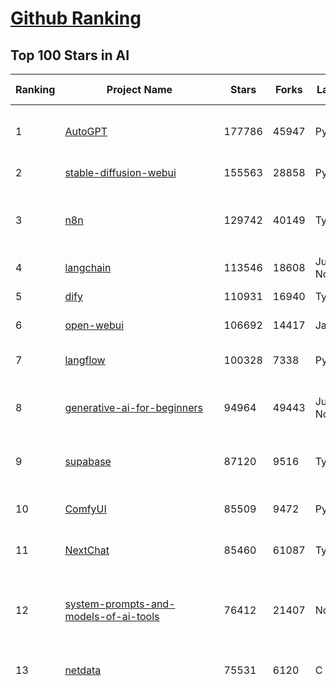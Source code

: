 [Github Ranking](../README.md)
==========

## Top 100 Stars in AI

| Ranking | Project Name | Stars | Forks | Language | Open Issues | Description | Last Commit |
| ------- | ------------ | ----- | ----- | -------- | ----------- | ----------- | ----------- |
| 1 | [AutoGPT](https://github.com/Significant-Gravitas/AutoGPT) | 177786 | 45947 | Python | 156 | AutoGPT is the vision of accessible AI for everyone, to use and to build on. Our mission is to provide the tools, so that you can focus on what matters. | 2025-08-15T03:36:37Z |
| 2 | [stable-diffusion-webui](https://github.com/AUTOMATIC1111/stable-diffusion-webui) | 155563 | 28858 | Python | 2362 | Stable Diffusion web UI | 2025-05-03T06:17:03Z |
| 3 | [n8n](https://github.com/n8n-io/n8n) | 129742 | 40149 | TypeScript | 599 | Fair-code workflow automation platform with native AI capabilities. Combine visual building with custom code, self-host or cloud, 400+ integrations. | 2025-08-14T21:30:45Z |
| 4 | [langchain](https://github.com/langchain-ai/langchain) | 113546 | 18608 | Jupyter Notebook | 208 | 🦜🔗 Build context-aware reasoning applications 🦜🔗 | 2025-08-15T02:37:37Z |
| 5 | [dify](https://github.com/langgenius/dify) | 110931 | 16940 | TypeScript | 681 | Production-ready platform for agentic workflow development. | 2025-08-15T03:32:26Z |
| 6 | [open-webui](https://github.com/open-webui/open-webui) | 106692 | 14417 | JavaScript | 203 | User-friendly AI Interface (Supports Ollama, OpenAI API, ...) | 2025-08-14T20:59:04Z |
| 7 | [langflow](https://github.com/langflow-ai/langflow) | 100328 | 7338 | Python | 428 | Langflow is a powerful tool for building and deploying AI-powered agents and workflows. | 2025-08-15T03:51:53Z |
| 8 | [generative-ai-for-beginners](https://github.com/microsoft/generative-ai-for-beginners) | 94964 | 49443 | Jupyter Notebook | 11 | 21 Lessons, Get Started Building with Generative AI  🔗 https://microsoft.github.io/generative-ai-for-beginners/ | 2025-08-11T05:20:19Z |
| 9 | [supabase](https://github.com/supabase/supabase) | 87120 | 9516 | TypeScript | 239 | The Postgres development platform. Supabase gives you a dedicated Postgres database to build your web, mobile, and AI applications. | 2025-08-15T03:50:20Z |
| 10 | [ComfyUI](https://github.com/comfyanonymous/ComfyUI) | 85509 | 9472 | Python | 2483 | The most powerful and modular diffusion model GUI, api and backend with a graph/nodes interface. | 2025-08-15T03:44:05Z |
| 11 | [NextChat](https://github.com/ChatGPTNextWeb/NextChat) | 85460 | 61087 | TypeScript | 660 | ✨ Light and Fast AI Assistant. Support: Web \| iOS \| MacOS \| Android \|  Linux \| Windows | 2025-08-10T09:21:12Z |
| 12 | [system-prompts-and-models-of-ai-tools](https://github.com/x1xhlol/system-prompts-and-models-of-ai-tools) | 76412 | 21407 | None | 44 | FULL v0, Cursor, Manus, Same.dev, Lovable, Devin, Replit Agent, Windsurf Agent, VSCode Agent, Dia Browser, Xcode, Trae AI, Cluely & Orchids.app (And other Open Sourced) System Prompts, Tools & AI Models. | 2025-08-14T16:47:15Z |
| 13 | [netdata](https://github.com/netdata/netdata) | 75531 | 6120 | C | 166 | The fastest path to AI-powered full stack observability, even for lean teams. | 2025-08-15T00:24:37Z |
| 14 | [funNLP](https://github.com/fighting41love/funNLP) | 75443 | 14962 | Python | 34 | 中英文敏感词、语言检测、中外手机/电话归属地/运营商查询、名字推断性别、手机号抽取、身份证抽取、邮箱抽取、中日文人名库、中文缩写库、拆字词典、词汇情感值、停用词、反动词表、暴恐词表、繁简体转换、英文模拟中文发音、汪峰歌词生成器、职业名称词库、同义词库、反义词库、否定词库、汽车品牌词库、汽车零件词库、连续英文切割、各种中文词向量、公司名字大全、古诗词库、IT词库、财经词库、成语词库、地名词库、历史名人词库、诗词词库、医学词库、饮食词库、法律词库、汽车词库、动物词库、中文聊天语料、中文谣言数据、百度中文问答数据集、句子相似度匹配算法集合、bert资源、文本生成&摘要相关工具、cocoNLP信息抽取工具、国内电话号码正则匹配、清华大学XLORE:中英文跨语言百科知识图谱、清华大学人工智能技术系列报告、自然语言生成、NLU太难了系列、自动对联数据及机器人、用户名黑名单列表、罪名法务名词及分类模型、微信公众号语料、cs224n深度学习自然语言处理课程、中文手写汉字识别、中文自然语言处理 语料/数据集、变量命名神器、分词语料库+代码、任务型对话英文数据集、ASR 语音数据集 + 基于深度学习的中文语音识别系统、笑声检测器、Microsoft多语言数字/单位/如日期时间识别包、中华新华字典数据库及api(包括常用歇后语、成语、词语和汉字)、文档图谱自动生成、SpaCy 中文模型、Common Voice语音识别数据集新版、神经网络关系抽取、基于bert的命名实体识别、关键词(Keyphrase)抽取包pke、基于医疗领域知识图谱的问答系统、基于依存句法与语义角色标注的事件三元组抽取、依存句法分析4万句高质量标注数据、cnocr：用来做中文OCR的Python3包、中文人物关系知识图谱项目、中文nlp竞赛项目及代码汇总、中文字符数据、speech-aligner: 从“人声语音”及其“语言文本”产生音素级别时间对齐标注的工具、AmpliGraph: 知识图谱表示学习(Python)库：知识图谱概念链接预测、Scattertext 文本可视化(python)、语言/知识表示工具：BERT & ERNIE、中文对比英文自然语言处理NLP的区别综述、Synonyms中文近义词工具包、HarvestText领域自适应文本挖掘工具（新词发现-情感分析-实体链接等）、word2word：(Python)方便易用的多语言词-词对集：62种语言/3,564个多语言对、语音识别语料生成工具：从具有音频/字幕的在线视频创建自动语音识别(ASR)语料库、构建医疗实体识别的模型（包含词典和语料标注）、单文档非监督的关键词抽取、Kashgari中使用gpt-2语言模型、开源的金融投资数据提取工具、文本自动摘要库TextTeaser: 仅支持英文、人民日报语料处理工具集、一些关于自然语言的基本模型、基于14W歌曲知识库的问答尝试--功能包括歌词接龙and已知歌词找歌曲以及歌曲歌手歌词三角关系的问答、基于Siamese bilstm模型的相似句子判定模型并提供训练数据集和测试数据集、用Transformer编解码模型实现的根据Hacker News文章标题自动生成评论、用BERT进行序列标记和文本分类的模板代码、LitBank：NLP数据集——支持自然语言处理和计算人文学科任务的100部带标记英文小说语料、百度开源的基准信息抽取系统、虚假新闻数据集、Facebook: LAMA语言模型分析，提供Transformer-XL/BERT/ELMo/GPT预训练语言模型的统一访问接口、CommonsenseQA：面向常识的英文QA挑战、中文知识图谱资料、数据及工具、各大公司内部里大牛分享的技术文档 PDF 或者 PPT、自然语言生成SQL语句（英文）、中文NLP数据增强（EDA）工具、英文NLP数据增强工具 、基于医药知识图谱的智能问答系统、京东商品知识图谱、基于mongodb存储的军事领域知识图谱问答项目、基于远监督的中文关系抽取、语音情感分析、中文ULMFiT-情感分析-文本分类-语料及模型、一个拍照做题程序、世界各国大规模人名库、一个利用有趣中文语料库 qingyun 训练出来的中文聊天机器人、中文聊天机器人seqGAN、省市区镇行政区划数据带拼音标注、教育行业新闻语料库包含自动文摘功能、开放了对话机器人-知识图谱-语义理解-自然语言处理工具及数据、中文知识图谱：基于百度百科中文页面-抽取三元组信息-构建中文知识图谱、masr: 中文语音识别-提供预训练模型-高识别率、Python音频数据增广库、中文全词覆盖BERT及两份阅读理解数据、ConvLab：开源多域端到端对话系统平台、中文自然语言处理数据集、基于最新版本rasa搭建的对话系统、基于TensorFlow和BERT的管道式实体及关系抽取、一个小型的证券知识图谱/知识库、复盘所有NLP比赛的TOP方案、OpenCLaP：多领域开源中文预训练语言模型仓库、UER：基于不同语料+编码器+目标任务的中文预训练模型仓库、中文自然语言处理向量合集、基于金融-司法领域(兼有闲聊性质)的聊天机器人、g2pC：基于上下文的汉语读音自动标记模块、Zincbase 知识图谱构建工具包、诗歌质量评价/细粒度情感诗歌语料库、快速转化「中文数字」和「阿拉伯数字」、百度知道问答语料库、基于知识图谱的问答系统、jieba_fast 加速版的jieba、正则表达式教程、中文阅读理解数据集、基于BERT等最新语言模型的抽取式摘要提取、Python利用深度学习进行文本摘要的综合指南、知识图谱深度学习相关资料整理、维基大规模平行文本语料、StanfordNLP 0.2.0：纯Python版自然语言处理包、NeuralNLP-NeuralClassifier：腾讯开源深度学习文本分类工具、端到端的封闭域对话系统、中文命名实体识别：NeuroNER vs. BertNER、新闻事件线索抽取、2019年百度的三元组抽取比赛：“科学空间队”源码、基于依存句法的开放域文本知识三元组抽取和知识库构建、中文的GPT2训练代码、ML-NLP - 机器学习(Machine Learning)NLP面试中常考到的知识点和代码实现、nlp4han:中文自然语言处理工具集(断句/分词/词性标注/组块/句法分析/语义分析/NER/N元语法/HMM/代词消解/情感分析/拼写检查、XLM：Facebook的跨语言预训练语言模型、用基于BERT的微调和特征提取方法来进行知识图谱百度百科人物词条属性抽取、中文自然语言处理相关的开放任务-数据集-当前最佳结果、CoupletAI - 基于CNN+Bi-LSTM+Attention 的自动对对联系统、抽象知识图谱、MiningZhiDaoQACorpus - 580万百度知道问答数据挖掘项目、brat rapid annotation tool: 序列标注工具、大规模中文知识图谱数据：1.4亿实体、数据增强在机器翻译及其他nlp任务中的应用及效果、allennlp阅读理解:支持多种数据和模型、PDF表格数据提取工具 、 Graphbrain：AI开源软件库和科研工具，目的是促进自动意义提取和文本理解以及知识的探索和推断、简历自动筛选系统、基于命名实体识别的简历自动摘要、中文语言理解测评基准，包括代表性的数据集&基准模型&语料库&排行榜、树洞 OCR 文字识别 、从包含表格的扫描图片中识别表格和文字、语声迁移、Python口语自然语言处理工具集(英文)、 similarity：相似度计算工具包，java编写、海量中文预训练ALBERT模型 、Transformers 2.0 、基于大规模音频数据集Audioset的音频增强 、Poplar：网页版自然语言标注工具、图片文字去除，可用于漫画翻译 、186种语言的数字叫法库、Amazon发布基于知识的人-人开放领域对话数据集 、中文文本纠错模块代码、繁简体转换 、 Python实现的多种文本可读性评价指标、类似于人名/地名/组织机构名的命名体识别数据集 、东南大学《知识图谱》研究生课程(资料)、. 英文拼写检查库 、 wwsearch是企业微信后台自研的全文检索引擎、CHAMELEON：深度学习新闻推荐系统元架构 、 8篇论文梳理BERT相关模型进展与反思、DocSearch：免费文档搜索引擎、 LIDA：轻量交互式对话标注工具 、aili - the fastest in-memory index in the East 东半球最快并发索引 、知识图谱车音工作项目、自然语言生成资源大全 、中日韩分词库mecab的Python接口库、中文文本摘要/关键词提取、汉字字符特征提取器 (featurizer)，提取汉字的特征（发音特征、字形特征）用做深度学习的特征、中文生成任务基准测评 、中文缩写数据集、中文任务基准测评 - 代表性的数据集-基准(预训练)模型-语料库-baseline-工具包-排行榜、PySS3：面向可解释AI的SS3文本分类器机器可视化工具 、中文NLP数据集列表、COPE - 格律诗编辑程序、doccano：基于网页的开源协同多语言文本标注工具 、PreNLP：自然语言预处理库、简单的简历解析器，用来从简历中提取关键信息、用于中文闲聊的GPT2模型：GPT2-chitchat、基于检索聊天机器人多轮响应选择相关资源列表(Leaderboards、Datasets、Papers)、(Colab)抽象文本摘要实现集锦(教程 、词语拼音数据、高效模糊搜索工具、NLP数据增广资源集、微软对话机器人框架 、 GitHub Typo Corpus：大规模GitHub多语言拼写错误/语法错误数据集、TextCluster：短文本聚类预处理模块 Short text cluster、面向语音识别的中文文本规范化、BLINK：最先进的实体链接库、BertPunc：基于BERT的最先进标点修复模型、Tokenizer：快速、可定制的文本词条化库、中文语言理解测评基准，包括代表性的数据集、基准(预训练)模型、语料库、排行榜、spaCy 医学文本挖掘与信息提取 、 NLP任务示例项目代码集、 python拼写检查库、chatbot-list - 行业内关于智能客服、聊天机器人的应用和架构、算法分享和介绍、语音质量评价指标(MOSNet, BSSEval, STOI, PESQ, SRMR)、 用138GB语料训练的法文RoBERTa预训练语言模型 、BERT-NER-Pytorch：三种不同模式的BERT中文NER实验、无道词典 - 有道词典的命令行版本，支持英汉互查和在线查询、2019年NLP亮点回顾、 Chinese medical dialogue data 中文医疗对话数据集 、最好的汉字数字(中文数字)-阿拉伯数字转换工具、 基于百科知识库的中文词语多词义/义项获取与特定句子词语语义消歧、awesome-nlp-sentiment-analysis - 情感分析、情绪原因识别、评价对象和评价词抽取、LineFlow：面向所有深度学习框架的NLP数据高效加载器、中文医学NLP公开资源整理 、MedQuAD：(英文)医学问答数据集、将自然语言数字串解析转换为整数和浮点数、Transfer Learning in Natural Language Processing (NLP) 、面向语音识别的中文/英文发音辞典、Tokenizers：注重性能与多功能性的最先进分词器、CLUENER 细粒度命名实体识别 Fine Grained Named Entity Recognition、 基于BERT的中文命名实体识别、中文谣言数据库、NLP数据集/基准任务大列表、nlp相关的一些论文及代码, 包括主题模型、词向量(Word Embedding)、命名实体识别(NER)、文本分类(Text Classificatin)、文本生成(Text Generation)、文本相似性(Text Similarity)计算等，涉及到各种与nlp相关的算法，基于keras和tensorflow 、Python文本挖掘/NLP实战示例、 Blackstone：面向非结构化法律文本的spaCy pipeline和NLP模型通过同义词替换实现文本“变脸” 、中文 预训练 ELECTREA 模型: 基于对抗学习 pretrain Chinese Model 、albert-chinese-ner - 用预训练语言模型ALBERT做中文NER 、基于GPT2的特定主题文本生成/文本增广、开源预训练语言模型合集、多语言句向量包、编码、标记和实现：一种可控高效的文本生成方法、 英文脏话大列表 、attnvis：GPT2、BERT等transformer语言模型注意力交互可视化、CoVoST：Facebook发布的多语种语音-文本翻译语料库，包括11种语言(法语、德语、荷兰语、俄语、西班牙语、意大利语、土耳其语、波斯语、瑞典语、蒙古语和中文)的语音、文字转录及英文译文、Jiagu自然语言处理工具 - 以BiLSTM等模型为基础，提供知识图谱关系抽取 中文分词 词性标注 命名实体识别 情感分析 新词发现 关键词 文本摘要 文本聚类等功能、用unet实现对文档表格的自动检测，表格重建、NLP事件提取文献资源列表 、 金融领域自然语言处理研究资源大列表、CLUEDatasetSearch - 中英文NLP数据集：搜索所有中文NLP数据集，附常用英文NLP数据集 、medical_NER - 中文医学知识图谱命名实体识别 、(哈佛)讲因果推理的免费书、知识图谱相关学习资料/数据集/工具资源大列表、Forte：灵活强大的自然语言处理pipeline工具集 、Python字符串相似性算法库、PyLaia：面向手写文档分析的深度学习工具包、TextFooler：针对文本分类/推理的对抗文本生成模块、Haystack：灵活、强大的可扩展问答(QA)框架、中文关键短语抽取工具 | 2024-05-10T07:38:24Z |
| 15 | [Deep-Live-Cam](https://github.com/hacksider/Deep-Live-Cam) | 72478 | 10462 | Python | 62 | real time face swap and one-click video deepfake with only a single image | 2025-08-11T13:37:45Z |
| 16 | [gemini-cli](https://github.com/google-gemini/gemini-cli) | 69484 | 6980 | TypeScript | 1495 | An open-source AI agent that brings the power of Gemini directly into your terminal. | 2025-08-15T03:34:26Z |
| 17 | [browser-use](https://github.com/browser-use/browser-use) | 67635 | 7825 | Python | 499 | 🌐 Make websites accessible for AI agents. Automate tasks online with ease. | 2025-08-15T02:55:49Z |
| 18 | [awesome-mcp-servers](https://github.com/punkpeye/awesome-mcp-servers) | 66054 | 5306 | None | 27 | A collection of MCP servers. | 2025-08-13T01:57:31Z |
| 19 | [AppFlowy](https://github.com/AppFlowy-IO/AppFlowy) | 64897 | 4496 | Dart | 968 | Bring projects, wikis, and teams together with AI. AppFlowy is the AI collaborative workspace where you achieve more without losing control of your data. The leading open source Notion alternative. | 2025-08-13T12:16:13Z |
| 20 | [lobe-chat](https://github.com/lobehub/lobe-chat) | 64467 | 13379 | TypeScript | 867 | 🤯 Lobe Chat - an open-source, modern design AI chat framework. Supports multiple AI providers (OpenAI / Claude 4 / Gemini / DeepSeek / Ollama / Qwen), Knowledge Base (file upload / RAG ), one click install MCP Marketplace and Artifacts / Thinking. One-click FREE deployment of your private AI Agent application. | 2025-08-15T03:49:18Z |
| 21 | [LLMs-from-scratch](https://github.com/rasbt/LLMs-from-scratch) | 63641 | 8919 | Jupyter Notebook | 5 | Implement a ChatGPT-like LLM in PyTorch from scratch, step by step | 2025-08-14T23:36:09Z |
| 22 | [ragflow](https://github.com/infiniflow/ragflow) | 62377 | 6400 | TypeScript | 2622 | RAGFlow is an open-source RAG (Retrieval-Augmented Generation) engine based on deep document understanding. | 2025-08-15T02:05:01Z |
| 23 | [MetaGPT](https://github.com/FoundationAgents/MetaGPT) | 57873 | 6953 | Python | 9 | 🌟 The Multi-Agent Framework: First AI Software Company, Towards Natural Language Programming | 2025-06-30T11:45:55Z |
| 24 | [awesome-llm-apps](https://github.com/Shubhamsaboo/awesome-llm-apps) | 57535 | 6865 | Python | 4 | Collection of awesome LLM apps with AI Agents and RAG using OpenAI, Anthropic, Gemini and opensource models. | 2025-08-14T07:03:45Z |
| 25 | [LLaMA-Factory](https://github.com/hiyouga/LLaMA-Factory) | 56214 | 6891 | Python | 571 | Unified Efficient Fine-Tuning of 100+ LLMs & VLMs (ACL 2024) | 2025-08-13T15:05:21Z |
| 26 | [gpt-engineer](https://github.com/AntonOsika/gpt-engineer) | 54715 | 7262 | Python | 31 | CLI platform to experiment with codegen. Precursor to: https://lovable.dev | 2025-05-14T10:15:10Z |
| 27 | [ChatGPT](https://github.com/lencx/ChatGPT) | 54014 | 6145 | Rust | 836 | 🔮 ChatGPT Desktop Application (Mac, Windows and Linux) | 2024-08-29T17:58:11Z |
| 28 | [meilisearch](https://github.com/meilisearch/meilisearch) | 52750 | 2128 | Rust | 209 | A lightning-fast search engine API bringing AI-powered hybrid search to your sites and applications. | 2025-08-14T16:30:24Z |
| 29 | [crawl4ai](https://github.com/unclecode/crawl4ai) | 50934 | 5026 | Python | 148 | 🚀🤖 Crawl4AI: Open-source LLM Friendly Web Crawler & Scraper. Don't be shy, join here: https://discord.gg/jP8KfhDhyN | 2025-08-13T12:50:40Z |
| 30 | [OpenBB](https://github.com/OpenBB-finance/OpenBB) | 49219 | 4581 | Python | 49 | Financial data aggregator for humans and AI agents. | 2025-08-10T18:39:51Z |
| 31 | [autogen](https://github.com/microsoft/autogen) | 48704 | 7436 | Python | 391 | A programming framework for agentic AI 🤖 PyPi: autogen-agentchat Discord: https://aka.ms/autogen-discord Office Hour: https://aka.ms/autogen-officehour | 2025-08-11T16:13:21Z |
| 32 | [firecrawl](https://github.com/mendableai/firecrawl) | 47939 | 4300 | TypeScript | 147 | 🔥 Turn entire websites into LLM-ready markdown or structured data. Scrape, crawl and extract with a single API. | 2025-08-14T19:48:00Z |
| 33 | [anything-llm](https://github.com/Mintplex-Labs/anything-llm) | 47896 | 4910 | JavaScript | 254 | The all-in-one Desktop & Docker AI application with built-in RAG, AI agents, No-code agent builder, MCP compatibility,  and more. | 2025-08-15T03:56:00Z |
| 34 | [unsloth](https://github.com/unslothai/unsloth) | 44023 | 3560 | Python | 712 | Fine-tuning & Reinforcement Learning for LLMs. 🦥 Train OpenAI gpt-oss, Qwen3, Llama 4, DeepSeek-R1, Gemma 3, TTS 2x faster with 70% less VRAM. | 2025-08-15T02:30:36Z |
| 35 | [JeecgBoot](https://github.com/jeecgboot/JeecgBoot) | 43629 | 15504 | Java | 20 | 🔥企业级低代码平台集成了AI应用平台，帮助企业快速实现低代码开发和构建AI应用！前后端分离架构 SpringBoot，SpringCloud、Mybatis，Ant Design4、 Vue3.0、TS+vite！强大的代码生成器让前后端代码一键生成，无需写任何代码! 引领AI低代码开发模式: AI生成->OnlineCoding-> 代码生成-> 手工MERGE，显著的提高效率，又不失灵活~ | 2025-08-14T15:04:45Z |
| 36 | [Flowise](https://github.com/FlowiseAI/Flowise) | 42661 | 21897 | TypeScript | 599 | Build AI Agents, Visually | 2025-08-14T16:09:28Z |
| 37 | [ClickHouse](https://github.com/ClickHouse/ClickHouse) | 42332 | 7567 | C++ | 4403 | ClickHouse® is a real-time analytics database management system | 2025-08-15T03:23:32Z |
| 38 | [airflow](https://github.com/apache/airflow) | 41558 | 15450 | Python | 1295 | Apache Airflow - A platform to programmatically author, schedule, and monitor workflows | 2025-08-15T03:31:00Z |
| 39 | [kong](https://github.com/Kong/kong) | 41538 | 4965 | Lua | 72 | 🦍 The Cloud-Native API Gateway and AI Gateway. | 2025-08-06T03:35:21Z |
| 40 | [ailearning](https://github.com/apachecn/ailearning) | 41260 | 11576 | Python | 3 | AiLearning：数据分析+机器学习实战+线性代数+PyTorch+NLTK+TF2 | 2024-11-12T16:21:55Z |
| 41 | [ColossalAI](https://github.com/hpcaitech/ColossalAI) | 41080 | 4527 | Python | 426 | Making large AI models cheaper, faster and more accessible | 2025-08-15T02:17:57Z |
| 42 | [GitHubDaily](https://github.com/GitHubDaily/GitHubDaily) | 39621 | 4117 | None | 397 | 坚持分享 GitHub 上高质量、有趣实用的开源技术教程、开发者工具、编程网站、技术资讯。A list cool, interesting projects of GitHub. | 2025-03-20T08:54:47Z |
| 43 | [AI-For-Beginners](https://github.com/microsoft/AI-For-Beginners) | 39601 | 7668 | Jupyter Notebook | 27 | 12 Weeks, 24 Lessons, AI for All! | 2025-08-07T11:59:26Z |
| 44 | [ai-hedge-fund](https://github.com/virattt/ai-hedge-fund) | 39304 | 6916 | Python | 18 | An AI Hedge Fund Team | 2025-08-11T21:47:04Z |
| 45 | [MoneyPrinterTurbo](https://github.com/harry0703/MoneyPrinterTurbo) | 39133 | 5666 | Python | 179 | 利用AI大模型，一键生成高清短视频 Generate short videos with one click using AI LLM. | 2025-06-11T06:34:54Z |
| 46 | [upscayl](https://github.com/upscayl/upscayl) | 38893 | 1795 | TypeScript | 58 | 🆙 Upscayl - #1 Free and Open Source AI Image Upscaler for Linux, MacOS and Windows. | 2025-08-01T14:28:41Z |
| 47 | [chatgpt-on-wechat](https://github.com/zhayujie/chatgpt-on-wechat) | 38522 | 9379 | Python | 299 | 基于大模型搭建的聊天机器人，同时支持 微信公众号、企业微信应用、飞书、钉钉 等接入，可选择ChatGPT/Claude/DeepSeek/文心一言/讯飞星火/通义千问/ Gemini/GLM-4/Kimi/LinkAI，能处理文本、语音和图片，访问操作系统和互联网，支持基于自有知识库进行定制企业智能客服。 | 2025-08-08T02:47:49Z |
| 48 | [ray](https://github.com/ray-project/ray) | 38475 | 6703 | Python | 2691 | Ray is an AI compute engine. Ray consists of a core distributed runtime and a set of AI Libraries for accelerating ML workloads. | 2025-08-15T03:19:13Z |
| 49 | [quivr](https://github.com/QuivrHQ/quivr) | 38289 | 3677 | Python | 2 | Opiniated RAG for integrating GenAI in your apps 🧠   Focus on your product rather than the RAG. Easy integration in existing products with customisation!  Any LLM: GPT4, Groq, Llama. Any Vectorstore: PGVector, Faiss. Any Files. Anyway you want.  | 2025-07-09T12:55:23Z |
| 50 | [mem0](https://github.com/mem0ai/mem0) | 38239 | 3980 | Python | 374 | Universal memory layer for AI Agents; Announcing OpenMemory MCP - local and secure memory management. | 2025-08-14T21:51:06Z |
| 51 | [photoprism](https://github.com/photoprism/photoprism) | 38126 | 2123 | Go | 423 | AI-Powered Photos App for the Decentralized Web 🌈💎✨ | 2025-08-14T09:30:24Z |
| 52 | [Open-Assistant](https://github.com/LAION-AI/Open-Assistant) | 37442 | 3295 | Python | 228 | OpenAssistant is a chat-based assistant that understands tasks, can interact with third-party systems, and retrieve information dynamically to do so. | 2024-08-17T01:55:35Z |
| 53 | [aider](https://github.com/Aider-AI/aider) | 36666 | 3400 | Python | 987 | aider is AI pair programming in your terminal | 2025-08-13T17:30:01Z |
| 54 | [MockingBird](https://github.com/babysor/MockingBird) | 36540 | 5266 | Python | 476 | 🚀AI拟声: 5秒内克隆您的声音并生成任意语音内容 Clone a voice in 5 seconds to generate arbitrary speech in real-time | 2024-11-15T05:00:29Z |
| 55 | [chatbox](https://github.com/chatboxai/chatbox) | 36234 | 3482 | TypeScript | 807 | User-friendly Desktop Client App for AI Models/LLMs (GPT, Claude, Gemini, Ollama...) | 2025-08-13T08:51:57Z |
| 56 | [google-research](https://github.com/google-research/google-research) | 36191 | 8159 | Jupyter Notebook | 1060 | Google Research | 2025-08-14T20:04:23Z |
| 57 | [docling](https://github.com/docling-project/docling) | 35998 | 2454 | Python | 470 | Get your documents ready for gen AI | 2025-08-14T19:15:04Z |
| 58 | [crewAI](https://github.com/crewAIInc/crewAI) | 35709 | 4796 | Python | 53 | Framework for orchestrating role-playing, autonomous AI agents. By fostering collaborative intelligence, CrewAI empowers agents to work together seamlessly, tackling complex tasks. | 2025-08-15T02:50:24Z |
| 59 | [mindsdb](https://github.com/mindsdb/mindsdb) | 35252 | 5683 | Python | 50 | AI's query engine that can answer natural language questions over large scale structured and unstructured data.  | 2025-08-15T03:39:05Z |
| 60 | [AgentGPT](https://github.com/reworkd/AgentGPT) | 34738 | 9467 | TypeScript | 129 | 🤖 Assemble, configure, and deploy autonomous AI Agents in your browser. | 2025-04-29T01:19:32Z |
| 61 | [LocalAI](https://github.com/mudler/LocalAI) | 34644 | 2703 | Go | 394 | :robot: The free, Open Source alternative to OpenAI, Claude and others. Self-hosted and local-first. Drop-in replacement for OpenAI,  running on consumer-grade hardware. No GPU required. Runs gguf, transformers, diffusers and many more models architectures. Features: Generate Text, Audio, Video, Images, Voice Cloning, Distributed, P2P inference | 2025-08-14T21:48:10Z |
| 62 | [cursor-free-vip](https://github.com/yeongpin/cursor-free-vip) | 34373 | 4221 | Python | 540 | [Support 0.49.x]（Reset Cursor AI MachineID & Bypass Higher Token Limit） Cursor Ai ，自动重置机器ID ， 免费升级使用Pro功能: You've reached your trial request limit. / Too many free trial accounts used on this machine. Please upgrade to pro. We have this limit in place to prevent abuse. Please let us know if you believe this is a mistake. | 2025-06-18T02:18:31Z |
| 63 | [ai-agents-for-beginners](https://github.com/microsoft/ai-agents-for-beginners) | 34266 | 10568 | Jupyter Notebook | 11 | 11 Lessons to Get Started Building AI Agents | 2025-07-24T10:58:47Z |
| 64 | [gold-miner](https://github.com/xitu/gold-miner) | 34238 | 5046 | None | 9 | 🥇掘金翻译计划，可能是世界最大最好的英译中技术社区，最懂读者和译者的翻译平台： | 2024-04-17T09:44:37Z |
| 65 | [gpt-pilot](https://github.com/Pythagora-io/gpt-pilot) | 33297 | 3407 | Python | 236 | The first real AI developer | 2025-03-04T06:26:32Z |
| 66 | [Fabric](https://github.com/danielmiessler/Fabric) | 33043 | 3395 | JavaScript | 147 | Fabric is an open-source framework for augmenting humans using AI. It provides a modular system for solving specific problems using a crowdsourced set of AI prompts that can be used anywhere. | 2025-08-14T14:18:02Z |
| 67 | [ruoyi-vue-pro](https://github.com/YunaiV/ruoyi-vue-pro) | 32787 | 7062 | Java | 8 | 🔥 官方推荐 🔥 RuoYi-Vue 全新 Pro 版本，优化重构所有功能。基于 Spring Boot + MyBatis Plus + Vue & Element 实现的后台管理系统 + 微信小程序，支持 RBAC 动态权限、数据权限、SaaS 多租户、Flowable 工作流、三方登录、支付、短信、商城、CRM、ERP、AI 大模型等功能。你的 ⭐️ Star ⭐️，是作者生发的动力！ | 2025-08-14T02:54:27Z |
| 68 | [awesome-cursorrules](https://github.com/PatrickJS/awesome-cursorrules) | 32521 | 2682 | MDX | 32 | 📄  Configuration files that enhance Cursor AI editor experience with custom rules and behaviors | 2025-08-14T23:02:14Z |
| 69 | [spaCy](https://github.com/explosion/spaCy) | 32176 | 4561 | Python | 165 | 💫 Industrial-strength Natural Language Processing (NLP) in Python | 2025-05-28T15:28:05Z |
| 70 | [chatbot-ui](https://github.com/mckaywrigley/chatbot-ui) | 32058 | 9280 | TypeScript | 174 | AI chat for any model. | 2024-08-03T00:38:07Z |
| 71 | [tabby](https://github.com/TabbyML/tabby) | 31960 | 1559 | Rust | 203 | Self-hosted AI coding assistant | 2025-08-14T20:03:42Z |
| 72 | [nacos](https://github.com/alibaba/nacos) | 31918 | 13122 | Java | 258 | an easy-to-use dynamic service discovery, configuration and service management platform for building AI cloud native applications. | 2025-08-14T06:44:56Z |
| 73 | [agno](https://github.com/agno-agi/agno) | 31776 | 4041 | Python | 123 | Full-stack framework for building Multi-Agent Systems with memory, knowledge and reasoning. | 2025-08-15T00:42:15Z |
| 74 | [fairseq](https://github.com/facebookresearch/fairseq) | 31712 | 6586 | Python | 1191 | Facebook AI Research Sequence-to-Sequence Toolkit written in Python. | 2025-06-10T21:41:39Z |
| 75 | [Folo](https://github.com/RSSNext/Folo) | 31335 | 1427 | TypeScript | 189 | 🧡 Follow everything in one place | 2025-08-14T07:46:17Z |
| 76 | [netron](https://github.com/lutzroeder/netron) | 31176 | 2968 | JavaScript | 25 | Visualizer for neural network, deep learning and machine learning models | 2025-08-14T08:51:27Z |
| 77 | [cursor](https://github.com/cursor/cursor) | 31065 | 2014 | None | 2003 | The AI Code Editor | 2024-10-13T19:23:26Z |
| 78 | [khoj](https://github.com/khoj-ai/khoj) | 30720 | 1769 | Python | 75 | Your AI second brain. Self-hostable. Get answers from the web or your docs. Build custom agents, schedule automations, do deep research. Turn any online or local LLM into your personal, autonomous AI (gpt, claude, gemini, llama, qwen, mistral). Get started - free. | 2025-08-12T05:29:35Z |
| 79 | [AI-Expert-Roadmap](https://github.com/AMAI-GmbH/AI-Expert-Roadmap) | 30178 | 2533 | JavaScript | 20 | Roadmap to becoming an Artificial Intelligence Expert in 2022 | 2023-12-31T02:20:16Z |
| 80 | [roop](https://github.com/s0md3v/roop) | 30128 | 6843 | Python | 0 | one-click face swap | 2024-08-19T12:57:17Z |
| 81 | [exo](https://github.com/exo-explore/exo) | 29980 | 1923 | Python | 360 | Run your own AI cluster at home with everyday devices 📱💻 🖥️⌚ | 2025-03-21T22:23:32Z |
| 82 | [pytorch-lightning](https://github.com/Lightning-AI/pytorch-lightning) | 29968 | 3558 | Python | 932 | Pretrain, finetune ANY AI model of ANY size on multiple GPUs, TPUs with zero code changes. | 2025-08-14T14:08:07Z |
| 83 | [Mr.-Ranedeer-AI-Tutor](https://github.com/JushBJJ/Mr.-Ranedeer-AI-Tutor) | 29625 | 3380 | None | 13 | A GPT-4 AI Tutor Prompt for customizable personalized learning experiences. | 2025-06-14T06:58:48Z |
| 84 | [llm-app](https://github.com/pathwaycom/llm-app) | 29514 | 844 | Jupyter Notebook | 5 | Ready-to-run cloud templates for RAG, AI pipelines, and enterprise search with live data. 🐳Docker-friendly.⚡Always in sync with Sharepoint, Google Drive, S3, Kafka, PostgreSQL, real-time data APIs, and more. | 2025-07-30T12:13:39Z |
| 85 | [LibreChat](https://github.com/danny-avila/LibreChat) | 29077 | 5372 | TypeScript | 159 | Enhanced ChatGPT Clone: Features Agents, DeepSeek, Anthropic, AWS, OpenAI, Responses API, Azure, Groq, o1, GPT-5, Mistral, OpenRouter, Vertex AI, Gemini, Artifacts, AI model switching, message search, Code Interpreter, langchain, DALL-E-3, OpenAPI Actions, Functions, Secure Multi-User Auth, Presets, open-source for self-hosting. Active project. | 2025-08-15T03:03:29Z |
| 86 | [Jobs_Applier_AI_Agent_AIHawk](https://github.com/feder-cr/Jobs_Applier_AI_Agent_AIHawk) | 28565 | 4319 | Python | 11 | AIHawk aims to easy job hunt process by automating the job application process. Utilizing artificial intelligence, it enables users to apply for multiple jobs in a tailored way. | 2025-05-28T13:24:12Z |
| 87 | [continue](https://github.com/continuedev/continue) | 28336 | 3345 | TypeScript | 902 | ⏩ Ship faster with Continuous AI. Build and run custom agents across your IDE, terminal, and CI | 2025-08-15T02:21:52Z |
| 88 | [qlib](https://github.com/microsoft/qlib) | 28229 | 4367 | Python | 254 | Qlib is an AI-oriented Quant investment platform that aims to use AI tech to empower Quant Research, from exploring ideas to implementing productions. Qlib supports diverse ML modeling paradigms, including supervised learning, market dynamics modeling, and RL, and is now equipped with https://github.com/microsoft/RD-Agent to automate R&D process. | 2025-08-14T12:36:54Z |
| 89 | [so-vits-svc](https://github.com/svc-develop-team/so-vits-svc) | 27516 | 5029 | Python | 21 | SoftVC VITS Singing Voice Conversion | 2023-11-11T13:11:31Z |
| 90 | [Genesis](https://github.com/Genesis-Embodied-AI/Genesis) | 27052 | 2459 | Python | 113 | A generative world for general-purpose robotics & embodied AI learning. | 2025-08-15T01:31:36Z |
| 91 | [nx](https://github.com/nrwl/nx) | 26655 | 2581 | TypeScript | 590 | An AI-first build platform that connects everything from your editor to CI. Helping you deliver fast, without breaking things. | 2025-08-14T23:36:21Z |
| 92 | [PDFMathTranslate](https://github.com/Byaidu/PDFMathTranslate) | 26396 | 2293 | Python | 112 | PDF scientific paper translation with preserved formats - 基于 AI 完整保留排版的 PDF 文档全文双语翻译，支持 Google/DeepL/Ollama/OpenAI 等服务，提供 CLI/GUI/MCP/Docker/Zotero | 2025-08-11T20:37:04Z |
| 93 | [generative-models](https://github.com/Stability-AI/generative-models) | 26289 | 2937 | Python | 270 | Generative Models by Stability AI | 2025-05-20T14:53:33Z |
| 94 | [500-AI-Machine-learning-Deep-learning-Computer-vision-NLP-Projects-with-code](https://github.com/ashishpatel26/500-AI-Machine-learning-Deep-learning-Computer-vision-NLP-Projects-with-code) | 26283 | 6035 | None | 43 | 500 AI Machine learning Deep learning Computer vision NLP Projects with code | 2025-08-01T11:54:09Z |
| 95 | [semantic-kernel](https://github.com/microsoft/semantic-kernel) | 25803 | 4137 | C# | 472 | Integrate cutting-edge LLM technology quickly and easily into your apps | 2025-08-14T15:21:50Z |
| 96 | [context7](https://github.com/upstash/context7) | 25734 | 1303 | JavaScript | 77 | Context7 MCP Server -- Up-to-date code documentation for LLMs and AI code editors | 2025-08-14T11:23:00Z |
| 97 | [InvokeAI](https://github.com/invoke-ai/InvokeAI) | 25712 | 2636 | TypeScript | 755 | Invoke is a leading creative engine for Stable Diffusion models, empowering professionals, artists, and enthusiasts to generate and create visual media using the latest AI-driven technologies. The solution offers an industry leading WebUI, and serves as the foundation for multiple commercial products. | 2025-08-14T20:17:05Z |
| 98 | [composio](https://github.com/ComposioHQ/composio) | 25619 | 4379 | TypeScript | 58 | Composio equips your AI agents & LLMs with 100+ high-quality integrations via function calling | 2025-08-15T03:17:06Z |
| 99 | [FastGPT](https://github.com/labring/FastGPT) | 25489 | 6548 | TypeScript | 575 | FastGPT is a knowledge-based platform built on the LLMs, offers a comprehensive suite of out-of-the-box capabilities such as data processing, RAG retrieval, and visual AI workflow orchestration, letting you easily develop and deploy complex question-answering systems without the need for extensive setup or configuration. | 2025-08-15T03:03:38Z |
| 100 | [qdrant](https://github.com/qdrant/qdrant) | 25306 | 1766 | Rust | 340 | Qdrant - High-performance, massive-scale Vector Database and Vector Search Engine for the next generation of AI. Also available in the cloud https://cloud.qdrant.io/ | 2025-08-14T23:17:30Z |

